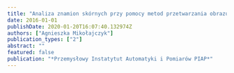 ```yaml
---
title: "Analiza znamion skórnych przy pomocy metod przetwarzania obrazu i algorytmów inteligencji obliczeniowej"
date: 2016-01-01
publishDate: 2020-01-20T16:07:40.132974Z
authors: ["Agnieszka Mikołajczyk"]
publication_types: ["2"]
abstract: ""
featured: false
publication: "*Przemysłowy Instatytut Automatyki i Pomiarów PIAP*"
---
```


